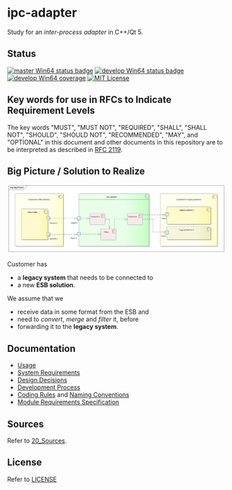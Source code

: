 # ipc-adapter

Study for an _inter-process adapter_ in C++/Qt 5.

## Status
[![master Win64 status badge][win64-master-badge]][win64-master-link]
[![develop Win64 status badge][win64-develop-badge]][win64-develop-link]
[![develop Win64 coverage][win64-develop-codecov-badge]][win64-develop-codecov-link]
[![MIT License][license-badge]](LICENSE)

## Key words for use in RFCs to Indicate Requirement Levels
The key words "MUST", "MUST NOT", "REQUIRED", "SHALL", "SHALL NOT", "SHOULD", "SHOULD NOT", "RECOMMENDED",  "MAY", and "OPTIONAL" in this document and other documents in this repository are to be interpreted as described in [RFC 2119](https://www.ietf.org/rfc/rfc2119.txt).

## Big Picture / Solution to Realize
![ipc-adapter big picture](00_Documentation/big_picture.png)

Customer has
- a **legacy system** that needs to be connected to 
- a new **ESB solution**.

We assume that we 
- receive data in some format from the ESB and 
- need to _convert_, _merge_ and _filter_ it, before 
- forwarding it to the **legacy system**.


## Documentation
- [Usage](00_Documentation/Usage.md)
- [System Requirements](00_Documentation/System_Requirements.md)
- [Design Decisions](00_Documentation/Design_Decisions.md)
- [Development Process](00_Documentation/Development_Process.md)
- [Coding Rules](00_Documentation/Coding_Rules.md) and [Naming Conventions](00_Documentation/Naming_Conventions.md)
- [Module Requirements Specification](20_Sources/MRS.md)

## Sources

Refer to [20_Sources](20_Sources/).

## License

Refer to [LICENSE](LICENSE)


[license-badge]:                https://img.shields.io/badge/license-MIT-007EC7.svg
[win64-master-badge]:           https://ci.appveyor.com/api/projects/status/github/ssproessig/ipc-adapter?branch=master&svg=true&passingText=master%20Win64%20-%20OK&pendingText=master%20Win64%20-pending&failingText=master%20Win64%20-%20failing
[win64-master-link]:            https://ci.appveyor.com/project/ssproessig/ipc-adapter/branch/master
[win64-develop-badge]:          https://ci.appveyor.com/api/projects/status/github/ssproessig/ipc-adapter?branch=develop&svg=true&passingText=develop%20Win64%20-%20OK&pendingText=develop%20Win64%20-pending&failingText=develop%20Win64%20-%20failing
[win64-develop-link]:           https://ci.appveyor.com/project/ssproessig/ipc-adapter/branch/develop
[win64-develop-codecov-badge]:  https://codecov.io/gh/ssproessig/ipc-adapter/branch/develop/graph/badge.svg
[win64-develop-codecov-link]:   https://codecov.io/gh/ssproessig/ipc-adapter
